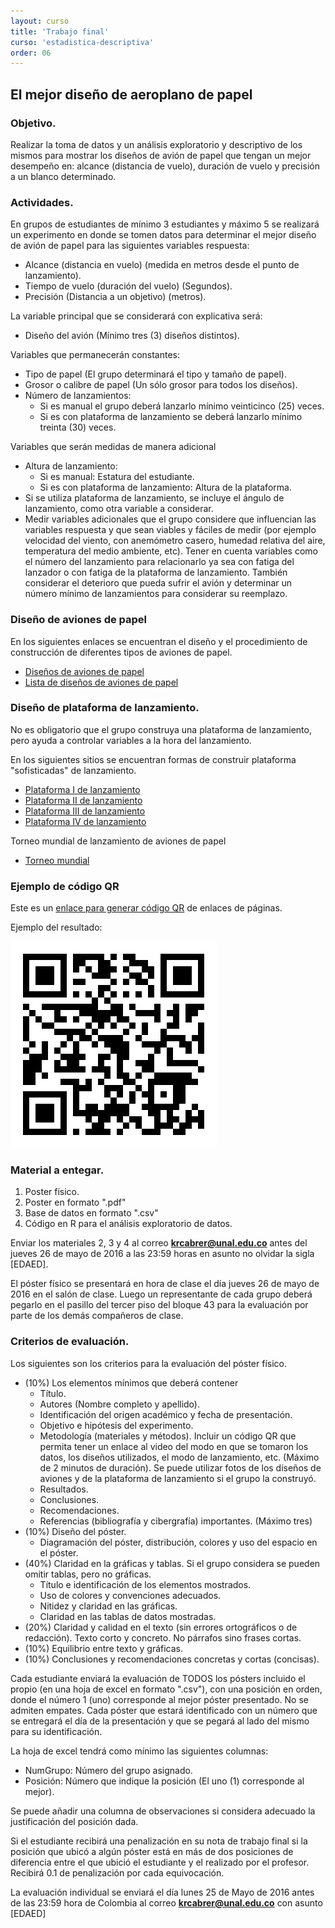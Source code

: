 ```yaml
---
layout: curso
title: 'Trabajo final'
curso: 'estadistica-descriptiva'
order: 06
---
```


## El mejor diseño de aeroplano de papel

### Objetivo.

Realizar la toma de datos y un análisis exploratorio y descriptivo de
los mismos para mostrar los diseños de avión de papel que tengan 
un mejor desempeño en: alcance (distancia de vuelo), duración de vuelo y
precisión a un blanco determinado.


### Actividades.

En grupos de estudiantes de mínimo 3 estudiantes y máximo 5 se realizará
un experimento en donde se tomen datos para determinar el mejor diseño 
de avión de papel para las siguientes variables respuesta:

- Alcance (distancia en vuelo) (medida en metros desde el punto de lanzamiento).
- Tiempo de vuelo (duración del vuelo) (Segundos).
- Precisión (Distancia a un objetivo) (metros).

La variable principal que se considerará con explicativa será:

- Diseño del avión (Mínimo tres (3) diseños distintos).

Variables que permanecerán constantes:

- Tipo de papel (El grupo determinará el tipo y tamaño de papel).
- Grosor o calibre de papel (Un sólo grosor para todos los diseños).
- Número de lanzamientos:
  * Si es manual el grupo deberá lanzarlo mínimo veinticinco (25) veces.
  * Si es con plataforma de lanzamiento se deberá lanzarlo mínimo treinta (30) veces.
   
Variables que serán medidas de manera adicional 

- Altura de lanzamiento:
  * Si es manual: Estatura del estudiante.
  * Si es con plataforma de lanzamiento: Altura de la plataforma.
- Si se utiliza plataforma de lanzamiento, se incluye el ángulo de lanzamiento,
   como otra variable a considerar.
- Medir variables adicionales que el grupo considere que influencian
  las variables respuesta y que sean viables y fáciles de medir
  (por ejemplo velocidad del viento, con anemómetro casero, humedad relativa
  del aire, temperatura del medio ambiente, etc).
  Tener en cuenta variables como el número del lanzamiento para relacionarlo
  ya sea con fatiga del lanzador o con fatiga de la plataforma de lanzamiento.
  También considerar el deterioro que pueda sufrir el avión y determinar
  un número mínimo de lanzamientos para considerar su reemplazo.
  
### Diseño de aviones de papel
    
En los siguientes enlaces se encuentran el diseño y el procedimiento de
construcción de diferentes tipos de aviones de papel.

- [Diseños de aviones de papel](http://www.paperaeroplanes.com/index)
- [Lista de diseños de aviones de papel](http://www.origami-resource-center.com/paper-airplane-instructions.html)

### Diseño de plataforma de lanzamiento.

No es obligatorio que el grupo construya una plataforma de lanzamiento,
pero ayuda a controlar variables a la hora del lanzamiento.

En los siguientes sitios se encuentran formas de construir plataforma 
"sofisticadas" de lanzamiento.

- [Plataforma I  de lanzamiento](https://www.youtube.com/watch?v=wC60S7d_Nr4)
- [Plataforma II de lanzamiento](https://www.youtube.com/watch?v=prlVDbIyBGM)
- [Plataforma III de lanzamiento](https://www.youtube.com/watch?v=Rqo-ImOlMSo)
- [Plataforma IV de lanzamiento](https://www.youtube.com/watch?v=4uYjB-7bC5M)

Torneo mundial de lanzamiento de aviones de papel

- [Torneo mundial](https://www.youtube.com/watch?v=1TegjCPQKGw)

### Ejemplo de código QR

Este es un [enlace para generar código QR](http://www.qrcode.es/es/generador-qr-code/) de enlaces de páginas.

Ejemplo del resultado:

![Código QR](./graficas/codigoQRTrabajoFinal.png)



### Material a entegar.

1. Poster físico.
2. Poster en formato ".pdf"
3. Base de datos en formato ".csv"
4. Código en R para el análisis exploratorio de datos.

Enviar los materiales 2, 3 y 4 al correo **krcabrer@unal.edu.co** antes
del jueves 26 de mayo de 2016 a las 23:59 horas en asunto no olvidar la sigla
[EDAED]. 

El póster físico se presentará en hora de clase el día jueves 26 de mayo
de 2016 en el salón de clase. Luego un representante de cada grupo deberá
pegarlo en el pasillo del tercer piso del bloque 43 para la evaluación por
parte de los demás compañeros de clase.

### Criterios de evaluación.

  Los siguientes son los criterios para la evaluación del póster físico.
  
  * (10%) Los elementos mínimos que deberá contener  
    - Título.
    - Autores (Nombre completo y apellido).
    - Identificación del origen académico y fecha de presentación.
    - Objetivo e hipótesis del experimento.
    - Metodología (materiales y métodos). Incluir un código QR que
      permita tener un enlace al video del modo en que se tomaron 
      los datos, los diseños utilizados, el modo de lanzamiento,
      etc. (Máximo de 2 minutos de duración).
      Se puede utilizar fotos de los diseños de aviones y
      de la plataforma de lanzamiento si el grupo la construyó.
    - Resultados.
    - Conclusiones.
    - Recomendaciones.
    - Referencias (bibliografía y cibergrafía) importantes. (Máximo tres)
  * (10%) Diseño del póster.
    - Diagramación del póster, distribución, colores y uso del espacio en el póster.
  * (40%) Claridad en la gráficas y tablas. Si el grupo considera
      se pueden omitir tablas, pero no gráficas. 
    - Título e identificación de los elementos mostrados.
    - Uso de colores y convenciones adecuados.
    - Nitidez y claridad en las gráficas.
    - Claridad en las tablas de datos mostradas.
  * (20%) Claridad y calidad en el texto
    (sin errores ortográficos o de redacción). Texto corto y concreto.
    No párrafos sino frases cortas.
  * (10%) Equilibrio entre texto y gráficas.
  * (10%) Conclusiones y recomendaciones concretas y cortas (concisas).
    
Cada estudiante enviará la evaluación de TODOS los pósters incluido 
el propio (en una hoja de excel en formato ".csv"), 
con una posición en orden, donde el número 1 (uno) corresponde al mejor
póster presentado. No se admiten empates. Cada póster que estará identificado
con un número que se entregará el día de la presentación y que se pegará
al lado del mismo para su identificación.

La hoja de excel tendrá como mínimo las siguientes columnas:

* NumGrupo: Número del grupo asignado.
* Posición: Número que indique la posición (El uno (1) corresponde al mejor).

Se puede añadir una columna de observaciones si considera adecuado la justificación
del posición dada.

Si el estudiante recibirá una penalización en su nota de trabajo final si
la posición que ubicó a algún póster está en más de dos posiciones de
diferencia entre el que ubició el estudiante y el realizado por el profesor.
Recibirá 0.1 de penalización por cada equivocación.

La evaluación individual se enviará el día lunes 25 de Mayo de 2016 antes de las
23:59 hora de Colombia al correo **krcabrer@unal.edu.co** con asunto
[EDAED]
  
